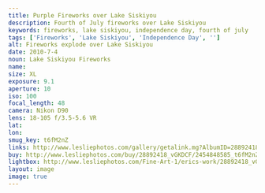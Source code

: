 ```yaml
---
title: Purple Fireworks over Lake Siskiyou
description: Fourth of July fireworks over Lake Siskiyou
keywords: fireworks, lake siskiyou, independence day, fourth of july
tags: ['Fireworks', 'Lake Siskiyou', 'Independence Day', '']
alt: Fireworks explode over Lake Siskiyou
date: 2010-7-4
noun: Lake Siskiyou Fireworks
name: 
size: XL
exposure: 9.1
aperture: 10
iso: 100
focal_length: 48
camera: Nikon D90
lens: 18-105 f/3.5-5.6 VR
lat: 
lon: 
smug_key: t6fM2nZ
links: http://www.lesliephotos.com/gallery/getalink.mg?AlbumID=28892418&AlbumKey=vGKDCF&ImageID=2454848585&ImageKey=t6fM2nZ&how=forum&Page=1
buy: http://www.lesliephotos.com/buy/28892418_vGKDCF/2454848585_t6fM2nZ/
lightbox: http://www.lesliephotos.com/Fine-Art-1/erics-work/28892418_vGKDCF#!i=2454848585&k=t6fM2nZ&lb=1&s=A
layout: image
image: true
---
```

